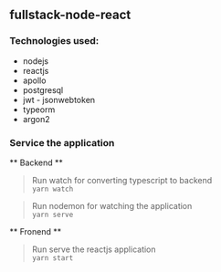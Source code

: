 ## fullstack-node-react  

### Technologies used:
* nodejs 
* reactjs
* apollo
* postgresql
* jwt - jsonwebtoken
* typeorm
* argon2

### Service the application

** Backend **  

> Run watch for converting typescript to backend   
` yarn watch `

> Run nodemon for watching the application  
` yarn serve `

** Fronend **  
> Run serve the reactjs application  
` yarn start `


